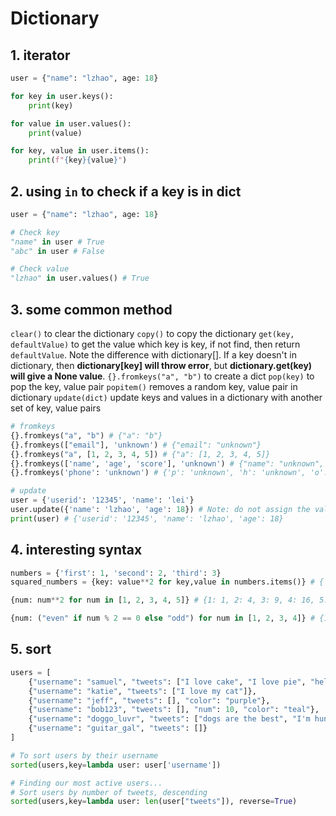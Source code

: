 # Dictionary

## 1. iterator

```python
user = {"name": "lzhao", age: 18}

for key in user.keys():
    print(key)

for value in user.values():
    print(value)

for key, value in user.items():
    print(f"{key}{value}")
```

## 2. using `in` to check if a **key** is in dict

```python
user = {"name": "lzhao", age: 18}

# Check key
"name" in user # True
"abc" in user # False

# Check value
"lzhao" in user.values() # True
```

## 3. some common method

`clear()` to clear the dictionary
`copy()` to copy the dictionary
`get(key, defaultValue)` to get the value which key is key, if not find, then return `defaultValue`. Note the difference with dictionary[]. If a key doesn't in dictionary, then **dictionary[key] will throw error**, but **dictionary.get(key) will give a None value**.
`{}.fromkeys("a", "b")` to create a dict
`pop(key)` to pop the key, value pair
`popitem()` removes a random key, value pair in dictionary
`update(dict)` update keys and values in a dictionary with another set of key, value pairs

```python
# fromkeys
{}.fromkeys("a", "b") # {"a": "b"}
{}.fromkeys(["email"], 'unknown') # {"email": "unknown"}
{}.fromkeys("a", [1, 2, 3, 4, 5]) # {"a": [1, 2, 3, 4, 5]}
{}.fromkeys(['name', 'age', 'score'], 'unknown') # {"name": "unknown", "age": "unknown", "score": "unknown"}
{}.fromkeys('phone': 'unknown') # {'p': 'unknown', 'h': 'unknown', 'o': 'unknown', 'n': 'unknown', 'e': 'unknown'}

# update
user = {'userid': '12345', 'name': 'lei'}
user.update({'name': 'lzhao', 'age': 18}) # Note: do not assign the value to original object!!!
print(user) # {'userid': '12345', 'name': 'lzhao', 'age': 18}
```

## 4. interesting syntax

```python
numbers = {'first': 1, 'second': 2, 'third': 3}
squared_numbers = {key: value**2 for key,value in numbers.items()} # {'first': 1, 'second': 4, 'third': 9}

{num: num**2 for num in [1, 2, 3, 4, 5]} # {1: 1, 2: 4, 3: 9, 4: 16, 5: 25}

{num: ("even" if num % 2 == 0 else "odd") for num in [1, 2, 3, 4]} # {1: 'odd', 2: 'even', 3: 'odd', 4: 'even'}
```

## 5. sort

```python
users = [
	{"username": "samuel", "tweets": ["I love cake", "I love pie", "hello world!"]},
	{"username": "katie", "tweets": ["I love my cat"]},
	{"username": "jeff", "tweets": [], "color": "purple"},
	{"username": "bob123", "tweets": [], "num": 10, "color": "teal"},
	{"username": "doggo_luvr", "tweets": ["dogs are the best", "I'm hungry"]},
	{"username": "guitar_gal", "tweets": []}
]

# To sort users by their username
sorted(users,key=lambda user: user['username'])

# Finding our most active users...
# Sort users by number of tweets, descending
sorted(users,key=lambda user: len(user["tweets"]), reverse=True)
```
